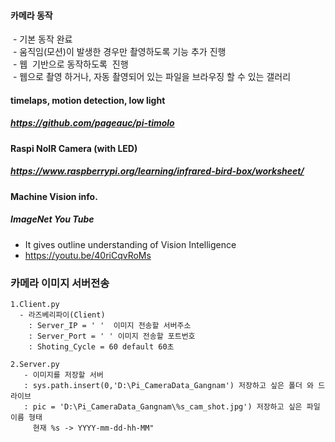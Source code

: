 #### 카메라 동작  
  - 기본 동작 완료    
  - 움직임(모션)이 발생한 경우만 촬영하도록 기능 추가 진행   
  - 웹  기반으로 동작하도록  진행  
  - 웹으로 촬영 하거나, 자동 촬영되어 있는 파일을 브라우징 할 수 있는 갤러리

#### timelaps, motion detection, low light
##### https://github.com/pageauc/pi-timolo
#### Raspi NoIR Camera (with LED)
##### https://www.raspberrypi.org/learning/infrared-bird-box/worksheet/

#### Machine Vision info.
##### ImageNet You Tube
  - It gives outline understanding of Vision Intelligence
  - https://youtu.be/40riCqvRoMs
  
  
### 카메라 이미지 서버전송

```
1.Client.py
  - 라즈베리파이(Client) 
    : Server_IP = ' '  이미지 전송할 서버주소
    : Server_Port = ' ' 이미지 전송할 포트번호
    : Shoting_Cycle = 60 default 60초 
    
2.Server.py
   - 이미지를 저장할 서버 
   : sys.path.insert(0,'D:\Pi_CameraData_Gangnam') 저장하고 싶은 폴더 와 드라이브 
   : pic = 'D:\Pi_CameraData_Gangnam\%s_cam_shot.jpg') 저장하고 싶은 파일이름 형태 
     현재 %s -> YYYY-mm-dd-hh-MM"
```
 
